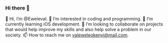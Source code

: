 ### Hi there 👋

👋 Hi, I’m @Eweleval.
👀 I’m interested in coding and programming.
🌱 I’m currently learning iOS development.
💞️ I’m looking to collaborate on projects that would help improve my skills and also help solve a problem in our society.
📫 How to reach me on valeweleokenyi@mail.com.
